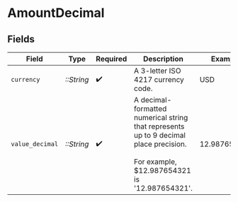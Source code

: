 # AmountDecimal


## Fields

| Field                                                                                                                                 | Type                                                                                                                                  | Required                                                                                                                              | Description                                                                                                                           | Example                                                                                                                               |
| ------------------------------------------------------------------------------------------------------------------------------------- | ------------------------------------------------------------------------------------------------------------------------------------- | ------------------------------------------------------------------------------------------------------------------------------------- | ------------------------------------------------------------------------------------------------------------------------------------- | ------------------------------------------------------------------------------------------------------------------------------------- |
| `currency`                                                                                                                            | *::String*                                                                                                                            | :heavy_check_mark:                                                                                                                    | A 3-letter ISO 4217 currency code.                                                                                                    | USD                                                                                                                                   |
| `value_decimal`                                                                                                                       | *::String*                                                                                                                            | :heavy_check_mark:                                                                                                                    | A decimal-formatted numerical string that represents up to 9 decimal place precision. <br/><br/>For example, $12.987654321 is '12.987654321'. | 12.987654321                                                                                                                          |